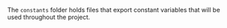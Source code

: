 The `constants` folder holds files that export constant variables that will be used throughout the project.
